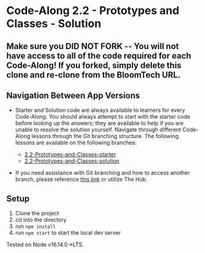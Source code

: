 # Code-Along 2.2 - Prototypes and Classes - Solution

## Make sure you DID NOT FORK -- You will not have access to all of the code required for each Code-Along! If you forked, simply delete this clone and re-clone from the BloomTech URL.

## Navigation Between App Versions
- Starter and Solution code are always available to learners for every Code-Along. You should always attempt to start with the starter code before looking up the answers; they are available to help if you are unable to resolve the solution yourself. Navigate through different Code-Along lessons through the Git branching structure. The following lessons are available on the following branches:
    - [2.2-Prototypes-and-Classes-starter](https://github.com/bloominstituteoftechnology/web-code-along-dom-ecommerce-clone/tree/2.2-Prototypes-and-Classes-starter)
    - [2.2-Prototypes-and-Classes-solution](https://github.com/bloominstituteoftechnology/web-code-along-dom-ecommerce-clone/tree/2.2-Prototypes-and-Classes-solution)

- If you need assistance with Git branching and how to access another branch, please reference [this link](https://www.atlassian.com/git/tutorials/using-branches/git-checkout) or utilize The Hub.

## Setup
1. Clone the project
2. cd into the directory
3. run `npm install`
4. run `npm start` to start the local dev server

Tested on Node v16.14.0->LTS.
